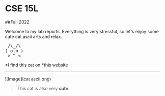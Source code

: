 # CSE 15L
##Fall 2022

Welcome to my lab reports. 
Everything is very stressful, so let's enjoy some cute cat ascii arts and relax.


 <pre>
 /\_/\
( o.o )
 > ^ <
</pre>

*I find this cat on *[this website](https://github.com/KaronLan/cse15l-lab-reports/blob/main/image/cat%20ascii.png)

---

![Image](cat ascii.png)

> This cat is also very **cute**.
